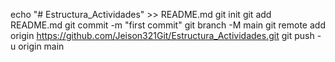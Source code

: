echo "# Estructura_Actividades" >> README.md
git init
git add README.md
git commit -m "first commit"
git branch -M main
git remote add origin https://github.com/Jeison321Git/Estructura_Actividades.git
git push -u origin main
